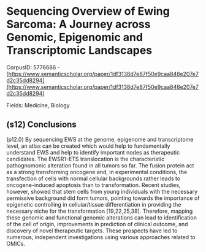 # Sequencing Overview of Ewing Sarcoma: A Journey across Genomic, Epigenomic and Transcriptomic Landscapes

CorpusID: 5776686 - [https://www.semanticscholar.org/paper/1df3138d7e87f50e9caa848e207e7d2c35dd8294](https://www.semanticscholar.org/paper/1df3138d7e87f50e9caa848e207e7d2c35dd8294)

Fields: Medicine, Biology

## (s12) Conclusions
(p12.0) By sequencing EWS at the genome, epigenome and transcriptome level, an atlas can be created which would help to fundamentally understand EWS and help to identify important nodes as therapeutic candidates. The EWSR1-ETS translocation is the characteristic pathognomonic alteration found in all tumors so far. The fusion protein act as a strong transforming oncogene and, in experimental conditions, the transfection of cells with normal cellular backgrounds rather leads to oncogene-induced apoptosis than to transformation. Recent studies, however, showed that stem cells from young individuals with the necessary permissive background did form tumors, pointing towards the importance of epigenetic controlling in cellular/tissue differentiation in providing the necessary niche for the transformation [19,22,25,38]. Therefore, mapping these genomic and functional genomic alterations can lead to identification of the cell of origin, improvements in prediction of clinical outcome, and discovery of novel therapeutic targets. These prospects have led to numerous, independent investigations using various approaches related to OMICs.
